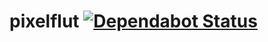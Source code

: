 # pixelflut [![Dependabot Status](https://api.dependabot.com/badges/status?host=github&repo=ffflorian/pixelflut.js)](https://dependabot.com)
